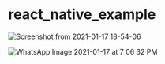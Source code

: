 # react_native_example

![Screenshot from 2021-01-17 18-54-06](https://user-images.githubusercontent.com/37975010/104851515-7dca0700-5906-11eb-9984-39762cc01236.jpg)

![WhatsApp Image 2021-01-17 at 7 06 32 PM](https://user-images.githubusercontent.com/37975010/104851577-e0bb9e00-5906-11eb-8719-c30dbbf66759.jpg)

